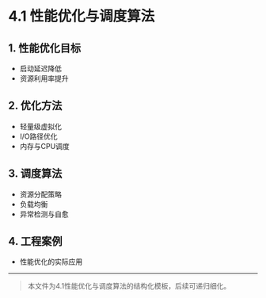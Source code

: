 # 4.1 性能优化与调度算法

## 1. 性能优化目标

- 启动延迟降低
- 资源利用率提升

## 2. 优化方法

- 轻量级虚拟化
- I/O路径优化
- 内存与CPU调度

## 3. 调度算法

- 资源分配策略
- 负载均衡
- 异常检测与自愈

## 4. 工程案例

- 性能优化的实际应用

---
> 本文件为4.1性能优化与调度算法的结构化模板，后续可递归细化。
